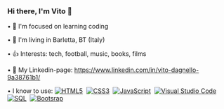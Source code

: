 ### Hi there, I'm Vito 👋

• 🎯 I'm focused on learning coding


• 🏡 I'm living in Barletta, BT (Italy)


• 👍 Interests: tech, football, music, books, films


• 🔗 My Linkedin-page: https://www.linkedin.com/in/vito-dagnello-9a38761b1/


• I know to use:
[![HTML5](https://img.shields.io/badge/-HTML5-orange?style=for-the-badge&logo=html5&logoColor=white)](https://validator.w3.org/)&nbsp;&nbsp;[![CSS3](https://img.shields.io/badge/-CSS3-blue?style=for-the-badge&logo=css3&logoColor=white)](https://www.w3.org/Style/CSS/)&nbsp;&nbsp;[![JavaScript](https://img.shields.io/badge/-JavaScript-yellow?style=for-the-badge&logo=javascript&logoColor=white)](https://developer.mozilla.org/en-US/docs/Web/JavaScript)&nbsp;&nbsp;[![Visual Studio Code](https://img.shields.io/badge/-Visual%20Studio%20Code-007ACC?style=for-the-badge&logo=visual-studio-code&logoColor=white)](https://code.visualstudio.com/)&nbsp;&nbsp;[![SQL](https://img.shields.io/badge/-MySQL-lightgrey?style=for-the-badge&logo=mysql&logoColor=white)](https://en.wikipedia.org/wiki/MySQL)&nbsp;&nbsp;[![Bootsrap](https://img.shields.io/badge/-Bootstrap-violet?style=for-the-badge&logo=bootstrap&logoColor=white)](https://validator.w3.org/)&nbsp;&nbsp;











